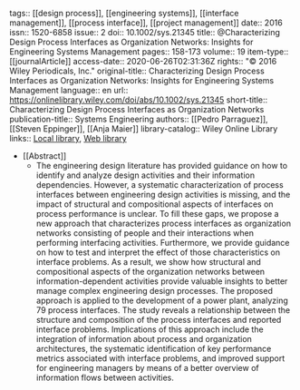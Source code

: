 tags:: [[design process]], [[engineering systems]], [[interface management]], [[process interface]], [[project management]]
date:: 2016
issn:: 1520-6858
issue:: 2
doi:: 10.1002/sys.21345
title:: @Characterizing Design Process Interfaces as Organization Networks: Insights for Engineering Systems Management
pages:: 158-173
volume:: 19
item-type:: [[journalArticle]]
access-date:: 2020-06-26T02:31:36Z
rights:: "© 2016 Wiley Periodicals, Inc."
original-title:: Characterizing Design Process Interfaces as Organization Networks: Insights for Engineering Systems Management
language:: en
url:: https://onlinelibrary.wiley.com/doi/abs/10.1002/sys.21345
short-title:: Characterizing Design Process Interfaces as Organization Networks
publication-title:: Systems Engineering
authors:: [[Pedro Parraguez]], [[Steven Eppinger]], [[Anja Maier]]
library-catalog:: Wiley Online Library
links:: [Local library](zotero://select/library/items/TA7HGZ4C), [Web library](https://www.zotero.org/users/6520516/items/TA7HGZ4C)

- [[Abstract]]
	- The engineering design literature has provided guidance on how to identify and analyze design activities and their information dependencies. However, a systematic characterization of process interfaces between engineering design activities is missing, and the impact of structural and compositional aspects of interfaces on process performance is unclear. To fill these gaps, we propose a new approach that characterizes process interfaces as organization networks consisting of people and their interactions when performing interfacing activities. Furthermore, we provide guidance on how to test and interpret the effect of those characteristics on interface problems. As a result, we show how structural and compositional aspects of the organization networks between information-dependent activities provide valuable insights to better manage complex engineering design processes. The proposed approach is applied to the development of a power plant, analyzing 79 process interfaces. The study reveals a relationship between the structure and composition of the process interfaces and reported interface problems. Implications of this approach include the integration of information about process and organization architectures, the systematic identification of key performance metrics associated with interface problems, and improved support for engineering managers by means of a better overview of information flows between activities.